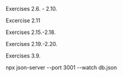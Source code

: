 Exercises 2.6. - 2.10.

Excercise 2.11

Exercises 2.15.-2.18.

Exercises 2.19.-2.20.

Exercises 3.9.

npx json-server --port 3001 --watch db.json
